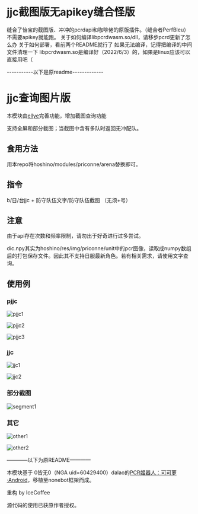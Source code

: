# jjc截图版无apikey缝合怪版
缝合了怡宝的截图版、冲冲的pcrdapi和咖啡佬的原版插件。（缝合者PerfBleu）
不需要apikey就能跑。
关于如何编译libpcrdwasm.so/dll，请移步pcrd更新了怎么办
关于如何部署，看前两个README就行了
如果无法编译，记得把编译的中间文件清理一下
libpcrdwasm.so是编译好（2022/6/3）的，如果是linux应该可以直接用吧（

-----------以下是原readme-------------
# jjc查询图片版
本模块由[ellye](https://github.com/watermellye)完善功能，增加截图查询功能

支持全屏和部分截图；当截图中含有多队时返回无冲配队。

## 食用方法

用本repo将hoshino/modules/priconne/arena替换即可。

## 指令

b/日/台jjc + 防守队伍文字/防守队伍截图 （无须+号）

## 注意

由于api存在次数和频率限制，请勿出于好奇进行过多尝试。

dic.npy其实为hoshino/res/img/priconne/unit中的pcr图像，读取成numpy数组后的打包保存文件。因此其不支持日服最新角色。若有相关需求，请使用文字查询。

## 使用例

### pjjc
![pjjc1](images/pjjc1.png)


![pjjc2](images/pjjc2.png)


![pjjc3](images/pjjc3.png)

### jjc
![jjc1](images/jjc1.png)


![jjc2](images/jjc2.png)

### 部分截图
![segment1](images/segment1.png)

### 其它
![other1](images/other1.png)


![other2](images/other2-16477551166681.png)


————以下为原README————

本模块基于 0皆无0（NGA uid=60429400）dalao的[PCR姬器人：可可萝·Android](https://bbs.nga.cn/read.php?tid=18434108)，移植至nonebot框架而成。

重构 by IceCoffee

源代码的使用已获原作者授权。
